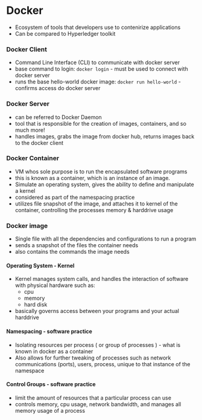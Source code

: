 # Docker

- Ecosystem of tools that developers use to contenirize applications
- Can be compared to Hyperledger toolkit

### Docker Client

- Command Line Interface (CLI) to communicate with docker server
- base command to login: `docker login` - must be used to connect with docker server
- runs the base hello-world docker image: `docker run hello-world` - confirms access do docker server

### Docker Server

- can be referred to Docker Daemon
- tool that is responsible for the creation of images, containers, and so much more!
- handles images, grabs the image from docker hub, returns images back to the docker client

### Docker Container

- VM whos sole purpose is to run the encapsulated software programs
- this is known as a container, which is an instance of an image.
- Simulate an operating system, gives the ability to define and manipulate a kernel
- considered as part of the namespacing practice
- utilizes file snapshot of the image, and attaches it to kernel of the container, controlling the processes memory & harddrive usage

### Docker image

- Single file with all the dependencies and configurations to run a program
- sends a snapshot of the files the container needs
- also contains the commands the image needs

#### Operating System - Kernel

- Kernel manages system calls, and handles the interaction of software with physical hardware such as:
    - cpu
    - memory
    - hard disk
- basically governs access between your programs and your actual harddrive 

#### Namespacing - software practice

- Isolating resources per process ( or group of processes ) - what is known in docker as a container
- Also allows for further tweaking of processes such as network communications (ports), users, process, unique to that instance of the namespace

#### Control Groups - software practice

- limit the amount of resources that a particular process can use
- controls memory, cpu usage, network bandwidth, and manages all memory usage of a process
